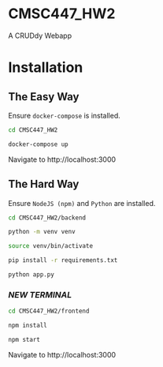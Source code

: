 # CMSC447_HW2

A CRUDdy Webapp

# Installation

## The Easy Way

Ensure `docker-compose` is installed.

```bash
cd CMSC447_HW2
```

```bash
docker-compose up
```

Navigate to http://localhost:3000

## The Hard Way

Ensure `NodeJS (npm)` and `Python` are installed.

```bash
cd CMSC447_HW2/backend
```
```bash
python -m venv venv
```
```bash
source venv/bin/activate
```
```bash
pip install -r requirements.txt
```
```bash
python app.py
```

### *NEW TERMINAL*

```bash
cd CMSC447_HW2/frontend
```
```bash
npm install
```
```bash
npm start
```
Navigate to http://localhost:3000

